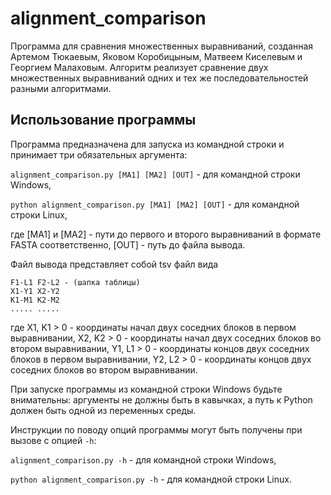 # alignment_comparison
Программа для сравнения множественных выравниваний, созданная Артемом Тюкаевым, Яковом Коробицыным, Матвеем Киселевым и Георгием Малаховым. Алгоритм реализует сравнение двух множественных выравниваний одних и тех же последовательностей разными алгоритмами.

## Использование программы 
Программа предназначена для запуска из командной строки и принимает три обязательных аргумента:

`alignment_comparison.py [MA1] [MA2] [OUT]` - для командной строки Windows,

`python alignment_comparison.py [MA1] [MA2] [OUT]` - для командной строки Linux,

где [MA1] и [MA2] - пути до первого и второго выравниваний в формате FASTA соответственно, [OUT] - путь до файла вывода.

Файл вывода представляет собой tsv файл вида
```
F1-L1 F2-L2 - (шапка таблицы)
X1-Y1 X2-Y2
K1-M1 K2-M2
..... .....
```
где X1, K1 > 0 - координаты начал двух соседних блоков в первом выравнивании,
X2, K2 > 0 - координаты начал двух соседних блоков во втором выравнивании,
Y1, L1 > 0 - координаты концов двух соседних блоков в первом выравнивании,
Y2, L2 > 0 - координаты концов двух соседних блоков во втором выравнивании.

При запуске программы из командной строки Windows будьте внимательны: аргументы не должны быть в кавычках, а путь к Python должен быть одной из переменных среды.

Инструкции по поводу опций программы могут быть получены при вызове с опцией `-h`:

`alignment_comparison.py -h` - для командной строки Windows,

`python alignment_comparison.py -h` - для командной строки Linux.
